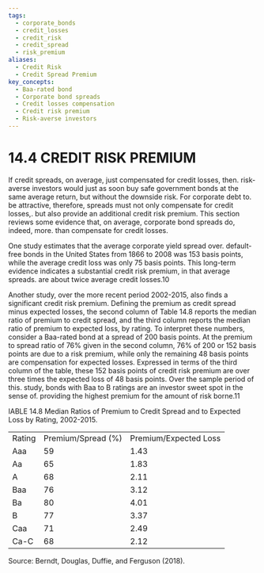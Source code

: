 ```yaml
---
tags:
  - corporate_bonds
  - credit_losses
  - credit_risk
  - credit_spread
  - risk_premium
aliases:
  - Credit Risk
  - Credit Spread Premium
key_concepts:
  - Baa-rated bond
  - Corporate bond spreads
  - Credit losses compensation
  - Credit risk premium
  - Risk-averse investors
---
```


# 14.4 CREDIT RISK PREMIUM  

If credit spreads, on average, just compensated for credit losses, then. risk-averse investors would just as soon buy safe government bonds at the same average return, but without the downside risk. For corporate debt to. be attractive, therefore, spreads must not only compensate for credit losses,. but also provide an additional credit risk premium. This section reviews some evidence that, on average, corporate bond spreads do, indeed, more. than compensate for credit losses.  

One study estimates that the average corporate yield spread over. default-free bonds in the United States from 1866 to 2008 was 153 basis points, while the average credit loss was only 75 basis points. This long-term evidence indicates a substantial credit risk premium, in that average spreads. are about twice average credit losses.10  

Another study, over the more recent period 2002-2015, also finds a significant credit risk premium. Defining the premium as credit spread minus expected losses, the second column of Table 14.8 reports the median ratio of premium to credit spread, and the third column reports the median ratio of premium to expected loss, by rating. To interpret these numbers, consider a Baa-rated bond at a spread of 200 basis points. At the premium to spread ratio of $76\%$ given in the second column, $76\%$ of 200 or 152 basis points are due to a risk premium, while only the remaining 48 basis points are compensation for expected losses. Expressed in terms of the third column of the table, these 152 basis points of credit risk premium are over three times the expected loss of 48 basis points. Over the sample period of this. study, bonds with Baa to B ratings are an investor sweet spot in the sense of. providing the highest premium for the amount of risk borne.11  

IABLE 14.8 Median Ratios of Premium to Credit Spread and to Expected Loss by Rating, 2002-2015.   


<html><body><table><tr><td>Rating</td><td>Premium/Spread (%)</td><td>Premium/Expected Loss</td></tr><tr><td>Aaa</td><td>59</td><td>1.43</td></tr><tr><td>Aa</td><td>65</td><td>1.83</td></tr><tr><td>A</td><td>68</td><td>2.11</td></tr><tr><td>Baa</td><td>76</td><td>3.12</td></tr><tr><td>Ba</td><td>80</td><td>4.01</td></tr><tr><td>B</td><td>77</td><td>3.37</td></tr><tr><td>Caa</td><td>71</td><td>2.49</td></tr><tr><td>Ca-C</td><td>68</td><td>2.12</td></tr></table></body></html>

Source: Berndt, Douglas, Duffie, and Ferguson (2018).  

